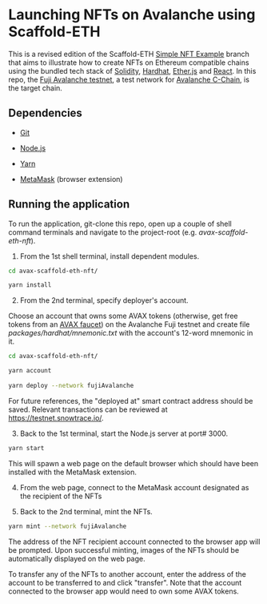 # Launching NFTs on Avalanche using Scaffold-ETH

This is a revised edition of the Scaffold-ETH [Simple NFT Example](https://github.com/scaffold-eth/scaffold-eth/tree/simple-nft-example) branch that aims to illustrate how to create NFTs on Ethereum compatible chains using the bundled tech stack of [Solidity](https://docs.soliditylang.org/), [Hardhat](https://hardhat.org/), [Ether.js](https://docs.ethers.io/) and [React](https://reactjs.org/).  In this repo, the [Fuji Avalanche testnet](https://docs.avax.network/build/tutorials/platform/fuji-workflow/), a test network for [Avalanche C-Chain](https://docs.avax.network/learn/platform-overview/#contract-chain-c-chain), is the target chain.

## Dependencies

* [Git](https://git-scm.com/)

* [Node.js](https://nodejs.org/)

* [Yarn](https://yarnpkg.com/)

* [MetaMask](https://metamask.io/) (browser extension)

## Running the application

To run the application, git-clone this repo, open up a couple of shell command terminals and navigate to the project-root (e.g. *avax-scaffold-eth-nft*).

1. From the 1st shell terminal, install dependent modules.

```bash
cd avax-scaffold-eth-nft/

yarn install
```

2. From the 2nd terminal, specify deployer's account.

Choose an account that owns some AVAX tokens (otherwise, get free tokens from an [AVAX faucet](https://faucet.avax-test.network/)) on the Avalanche Fuji testnet and create file *packages/hardhat/mnemonic.txt* with the account's 12-word mnemonic in it.

```bash
cd avax-scaffold-eth-nft/

yarn account
‍
yarn deploy --network fujiAvalanche
```

For future references, the "deployed at" smart contract address should be saved.  Relevant transactions can be reviewed at https://testnet.snowtrace.io/.

3. Back to the 1st terminal, start the Node.js server at port# 3000.

```bash
yarn start
```

This will spawn a web page on the default browser which should have been installed with the MetaMask extension.

4. From the web page, connect to the MetaMask account designated as the recipient of the NFTs

5. Back to the 2nd terminal, mint the NFTs.

```bash
yarn mint --network fujiAvalanche
```

The address of the NFT recipient account connected to the browser app will be prompted.  Upon successful minting, images of the NFTs should be automatically displayed on the web page.

To transfer any of the NFTs to another account, enter the address of the account to be transferred to and click "transfer".  Note that the account connected to the browser app would need to own some AVAX tokens.
